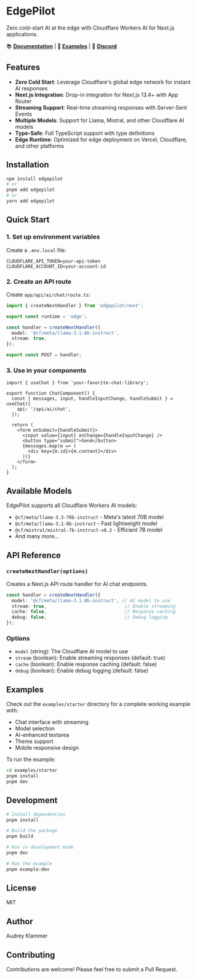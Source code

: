 # EdgePilot

Zero cold-start AI at the edge with Cloudflare Workers AI for Next.js applications.

📚 **[Documentation](https://edgepilot.dev)** | 🎯 **[Examples](https://github.com/edgepilot/edgepilot/tree/main/examples)** | 💬 **[Discord](https://edgepilot.dev/discord)**

## Features

- **Zero Cold Start**: Leverage Cloudflare's global edge network for instant AI responses
- **Next.js Integration**: Drop-in integration for Next.js 13.4+ with App Router
- **Streaming Support**: Real-time streaming responses with Server-Sent Events
- **Multiple Models**: Support for Llama, Mistral, and other Cloudflare AI models
- **Type-Safe**: Full TypeScript support with type definitions
- **Edge Runtime**: Optimized for edge deployment on Vercel, Cloudflare, and other platforms

## Installation

```bash
npm install edgepilot
# or
pnpm add edgepilot
# or
yarn add edgepilot
```

## Quick Start

### 1. Set up environment variables

Create a `.env.local` file:

```env
CLOUDFLARE_API_TOKEN=your-api-token
CLOUDFLARE_ACCOUNT_ID=your-account-id
```

### 2. Create an API route

Create `app/api/ai/chat/route.ts`:

```typescript
import { createNextHandler } from 'edgepilot/next';

export const runtime = 'edge';

const handler = createNextHandler({
  model: '@cf/meta/llama-3.1-8b-instruct',
  stream: true,
});

export const POST = handler;
```

### 3. Use in your components

```tsx
import { useChat } from 'your-favorite-chat-library';

export function ChatComponent() {
  const { messages, input, handleInputChange, handleSubmit } = useChat({
    api: '/api/ai/chat',
  });

  return (
    <form onSubmit={handleSubmit}>
      <input value={input} onChange={handleInputChange} />
      <button type="submit">Send</button>
      {messages.map(m => (
        <div key={m.id}>{m.content}</div>
      ))}
    </form>
  );
}
```

## Available Models

EdgePilot supports all Cloudflare Workers AI models:

- `@cf/meta/llama-3.3-70b-instruct` - Meta's latest 70B model
- `@cf/meta/llama-3.1-8b-instruct` - Fast lightweight model
- `@cf/mistral/mistral-7b-instruct-v0.2` - Efficient 7B model
- And many more...

## API Reference

### `createNextHandler(options)`

Creates a Next.js API route handler for AI chat endpoints.

```typescript
const handler = createNextHandler({
  model: '@cf/meta/llama-3.1-8b-instruct', // AI model to use
  stream: true,                             // Enable streaming
  cache: false,                             // Response caching
  debug: false,                             // Debug logging
});
```

### Options

- `model` (string): The Cloudflare AI model to use
- `stream` (boolean): Enable streaming responses (default: true)
- `cache` (boolean): Enable response caching (default: false)
- `debug` (boolean): Enable debug logging (default: false)

## Examples

Check out the `examples/starter` directory for a complete working example with:

- Chat interface with streaming
- Model selection
- AI-enhanced textarea
- Theme support
- Mobile responsive design

To run the example:

```bash
cd examples/starter
pnpm install
pnpm dev
```

## Development

```bash
# Install dependencies
pnpm install

# Build the package
pnpm build

# Run in development mode
pnpm dev

# Run the example
pnpm example:dev
```

## License

MIT

## Author

Audrey Klammer

## Contributing

Contributions are welcome! Please feel free to submit a Pull Request.